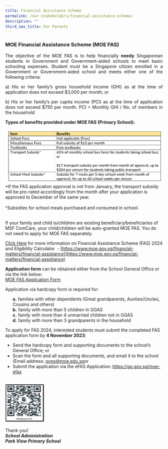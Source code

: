 ```yaml
---
title: Financial Assistance Scheme
permalink: /our-stakeholders/financial-assistance-scheme/
description: ""
third_nav_title: For Parents
---
```

### MOE Financial Assistance Scheme (MOE FAS)

<p align="justify">The objective of the MOE FAS is to help financially <b>needy</b>&nbsp;Singaporean students in Government and Government-aided schools to meet basic schooling expenses.
Student must be a Singapore citizen enrolled in a Government or Government-aided school and meets either one of the following criteria:</p>
<p align="justify">
a) His or her family’s gross household income (GHI) as at the time of application does not exceed&nbsp;$3,000&nbsp;per month; or</p>
<p align="justify">
b)&nbsp;His or her family’s per capita income (PCI) as at the time of application does not exceed&nbsp;$750&nbsp;per month. PCI = Monthly GHI / No. of members in the household</p>

<b>Types of benefits provided under MOE FAS (Primary School):</b>

<img src="/images/item%2002.png">
*If the FAS application approval is not from January, the transport subsidy will be pro-rated accordingly from the month after your application is approved to December of the same year. 
<br><br>^Subsidies for school meals purchased and consumed in school.<br><br>

If your family and child is/children are existing beneficiary/beneficiaries of MSF ComCare, your child/children will be auto-granted MOE FAS. You do not need to apply for MOE FAS separately.

<a href="/files/moe%20fas%20pamphlet.pdf">Click Here</a> for more information on Financial Assistance Scheme (FAS) 2024
and Eligibility Calculator&nbsp; \- [https://www.moe.gov.sg/financial-matters/financial-assistance](https://www.moe.gov.sg/financial-matters/financial-assistance)

<b>Application form</b>&nbsp;can be obtained either from the School General Office or via the link below:<br><a href="/files/2024%20moe%20fas%20application%20form.pdf">MOE FAS Application Form</a><br>

Application via hardcopy form is required for:<br>

<ul>
<b> a.</b> families with other dependents (Great grandparents, Aunties/Uncles, Cousins and others)<br>
<b> b.</b> family with more than 5 children in GGAS<br>
<b> c.</b> family with more than 4 unmarried children not in GGAS<br>
<b> d.</b> family with more than 3 grandparents in the household
</ul> 

To apply for FAS 2024, interested students must submit the completed FAS application form by&nbsp;<b>4 November 2023</b>: 

<ul>	
<li>Send the hardcopy form and supporting documents to the school’s General Office; or</li>
<li>Scan the form and all supporting documents, and email it to the school (Email address:&nbsp;<a href="pvps@moe.edu.sg">pvps@moe.edu.sg</a>or</li>
<li>Submit the application via the eFAS Application:&nbsp;<a href="https://go.gov.sg/moe-efas">https://go.gov.sg/moe-efas</a></li></ul>
<br>
<img src="/images/QR%20Code.jpg" style="width:25%">
<br>

Thank you!<br>
<b><i>School Administration<br>Park View Primary School</i></b>